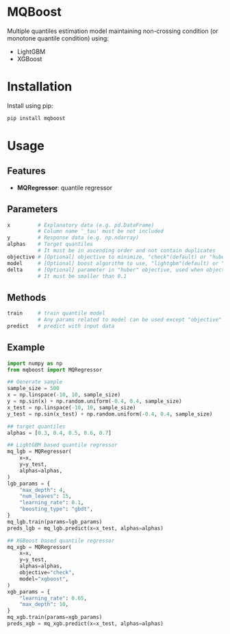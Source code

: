 # MQBoost

Multiple quantiles estimation model maintaining non-crossing condition (or monotone quantile condition) using:
- LightGBM
- XGBoost

# Installation
Install using pip:
```bash
pip install mqboost
```

# Usage
## Features
- **MQRegressor**: quantile regressor

## Parameters
```python
x         # Explanatory data (e.g. pd.DataFrame)
          # Column name '_tau' must be not included
y         # Response data (e.g. np.ndarray)
alphas    # Target quantiles
          # It must be in ascending order and not contain duplicates
objective # [Optional] objective to minimize, "check"(default) or "huber"
model     # [Optional] boost algorithm to use, "lightgbm"(default) or "xgboost"
delta     # [Optional] parameter in "huber" objective, used when objective == "huber"
          # It must be smaller than 0.1
```
## Methods
```python
train     # train quantile model
          # Any params related to model can be used except "objective"
predict   # predict with input data
```

## Example
```python
import numpy as np
from mqboost import MQRegressor

## Generate sample
sample_size = 500
x = np.linspace(-10, 10, sample_size)
y = np.sin(x) + np.random.uniform(-0.4, 0.4, sample_size)
x_test = np.linspace(-10, 10, sample_size)
y_test = np.sin(x_test) + np.random.uniform(-0.4, 0.4, sample_size)

## target quantiles
alphas = [0.3, 0.4, 0.5, 0.6, 0.7]

## LightGBM based quantile regressor
mq_lgb = MQRegressor(
    x=x,
    y=y_test,
    alphas=alphas,
)
lgb_params = {
    "max_depth": 4,
    "num_leaves": 15,
    "learning_rate": 0.1,
    "boosting_type": "gbdt",
}
mq_lgb.train(params=lgb_params)
preds_lgb = mq_lgb.predict(x=x_test, alphas=alphas)

## XGBoost based quantile regressor
mq_xgb = MQRegressor(
    x=x,
    y=y_test,
    alphas=alphas,
    objective="check",
    model="xgboost",
)
xgb_params = {
    "learning_rate": 0.65,
    "max_depth": 10,
}
mq_xgb.train(params=xgb_params)
preds_xgb = mq_xgb.predict(x=x_test, alphas=alphas)
```
